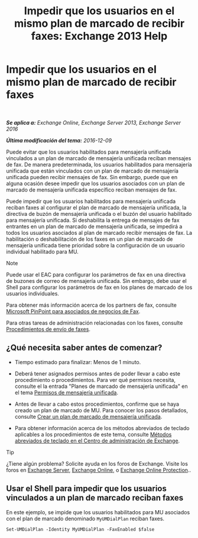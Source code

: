 ﻿---
title: 'Impedir que los usuarios en el mismo plan de marcado de recibir faxes: Exchange 2013 Help'
TOCTitle: Impedir que los usuarios en el mismo plan de marcado de recibir faxes
ms:assetid: 4fc66414-c950-4bca-ac20-4e489f288d06
ms:mtpsurl: https://technet.microsoft.com/es-es/library/Bb201688(v=EXCHG.150)
ms:contentKeyID: 52061827
ms.date: 05/22/2018
mtps_version: v=EXCHG.150
ms.translationtype: MT
---

# Impedir que los usuarios en el mismo plan de marcado de recibir faxes

 

_**Se aplica a:** Exchange Online, Exchange Server 2013, Exchange Server 2016_

_**Última modificación del tema:** 2016-12-09_

Puede evitar que los usuarios habilitados para mensajería unificada vinculados a un plan de marcado de mensajería unificada reciban mensajes de fax. De manera predeterminada, los usuarios habilitados para mensajería unificada que están vinculados con un plan de marcado de mensajería unificada pueden recibir mensajes de fax. Sin embargo, puede que en alguna ocasión desee impedir que los usuarios asociados con un plan de marcado de mensajería unificada específico reciban mensajes de fax.

Puede impedir que los usuarios habilitados para mensajería unificada reciban faxes al configurar el plan de marcado de mensajería unificada, la directiva de buzón de mensajería unificada o el buzón del usuario habilitado para mensajería unificada. Si deshabilita la entrega de mensajes de fax entrantes en un plan de marcado de mensajería unificada, se impedirá a todos los usuarios asociados al plan de marcado recibir mensajes de fax. La habilitación o deshabilitación de los faxes en un plan de marcado de mensajería unificada tiene prioridad sobre la configuración de un usuario individual habilitado para MU.


> [!NOTE]
> Puede usar el EAC para configurar los parámetros de fax en una directiva de buzones de correo de mensajería unificada. Sin embargo, debe usar el Shell para configurar los parámetros de fax en los planes de marcado de los usuarios individuales.



Para obtener más información acerca de los partners de fax, consulte [Microsoft PinPoint para asociados de negocios de Fax](https://go.microsoft.com/fwlink/?linkid=190238).

Para otras tareas de administración relacionadas con los faxes, consulte [Procedimientos de envío de faxes](faxing-procedures-exchange-2013-help.md).

## ¿Qué necesita saber antes de comenzar?

  - Tiempo estimado para finalizar: Menos de 1 minuto.

  - Deberá tener asignados permisos antes de poder llevar a cabo este procedimiento o procedimientos. Para ver qué permisos necesita, consulte el la entrada "Planes de marcado de mensajería unificada" en el tema [Permisos de mensajería unificada](unified-messaging-permissions-exchange-2013-help.md).

  - Antes de llevar a cabo estos procedimientos, confirme que se haya creado un plan de marcado de MU. Para conocer los pasos detallados, consulte [Crear un plan de marcado de mensajería unificada](create-a-um-dial-plan-exchange-2013-help.md).

  - Para obtener información acerca de los métodos abreviados de teclado aplicables a los procedimientos de este tema, consulte [Métodos abreviados de teclado en el Centro de administración de Exchange](keyboard-shortcuts-in-the-exchange-admin-center-exchange-online-protection-help.md).


> [!TIP]
> ¿Tiene algún problema? Solicite ayuda en los foros de Exchange. Visite los foros en <A href="https://go.microsoft.com/fwlink/p/?linkid=60612">Exchange Server</A>, <A href="https://go.microsoft.com/fwlink/p/?linkid=267542">Exchange Online</A>, o <A href="https://go.microsoft.com/fwlink/p/?linkid=285351">Exchange Online Protection</A>..



## Usar el Shell para impedir que los usuarios vinculados a un plan de marcado reciban faxes

En este ejemplo, se impide que los usuarios habilitados para MU asociados con el plan de marcado denominado `MyUMDialPlan` reciban faxes.

    Set-UMDialPlan -Identity MyUMDialPlan -FaxEnabled $false

